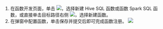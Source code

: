 1. 在函数开发页面，单击 ![](https://qcloudimg.tencent-cloud.cn/raw/7e30f63ac276e954fc8cb8188dc58e24.png)，选择新建 Hive SQL 函数或函数 Spark SQL 函数，或直接单击目标路径右侧 ![](https://qcloudimg.tencent-cloud.cn/raw/fc48eaae2110d63322d1323c455f2b55.png)，选择新建函数。
2. 在弹窗中配置函数，单击保存并提交后即可完成函数注册。
![](https://qcloudimg.tencent-cloud.cn/raw/0ec000cd489baae9ca07052c909347d2.png)
